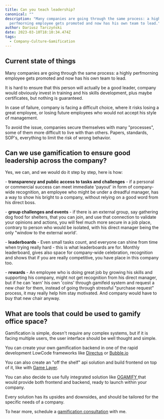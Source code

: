 ```yaml
---
title: Can you teach leadership?
canonical: ""
description: "M﻿any companies are going through the same process: a highly
  perfmorning employee gets promoted and now has his own team to lead."
author: Dariusz Tarczyński
date: 2023-03-10T18:10:34.474Z
tags:
  - Company-Culture-Gamification
---
```

## C﻿urrent state of things

M﻿any companies are going through the same process: a highly perfmorning employee gets promoted and now has his own team to lead.

I﻿t is hard to ensure that this person will actually be a good leader, company would obviously invest in training and his skills development, plus maybe certificates, but nothing is guaranteed.

I﻿n case of failure, company is facing a difficult choice, where it risks losing a great employee, or losing future employees who would not accept his style of management.

T﻿o avoid the issue, companies secure themselves with many "processes", some of them more difficult to live with than others. Papers, standards, SOP's, everything to limit the risk of wrong behavior.

## C﻿an we use gamification to ensure good leadership across the company?

Y﻿es, we can, and we would do it step by step, here is how:

\-﻿ **transparency and public access to tasks and challenges** - if a personal or commercial success can meet immediate 'payout' in form of company-wide recognition, an employee who might be under a dreadful manager, has a way to show his bright to a company, without relying on a good word from his direct boss.

\-﻿ **group challenges and events** - if there is an external group, say gathering dog food for shelters, that you can join, and use that connection to validate your opinions and actions, you will feel much more secure in a job place, contrary to person who would be isolated, with his direct manager being the only "window to the external world'.

\-﻿ **leaderboards** - Even small tasks count, and everyone can shine from time when trying really hard - this is what leaderboards are for. Monthly leaderboard, gives also space for company-wide celebration, recognition and shows that if you are really competitive, you have place in this company too.

\-﻿ **rewards** - An employee who is doing great job by growing his skills and supporting his company, might not get recognition from his direct manager, but if he can 'earn' his own 'coins' through gamifeid system and request a new chair for them, instead of going through stressful "purchase request" process, it may really help him stay motivated. And company would have to buy that new chair anyway.

## W﻿hat are tools that could be used to gamify office space?

G﻿amification is simple, doesn't require any complex systems, but if it is facing multiple users, the user interface should be well thought and simple.

Y﻿ou can create your own gamification backend in one of the rapid development LowCode frameworks like [Directus](https://directus.io/) or [Bubble.io](https://bubble.io/)

Y﻿ou can also create an "off the shelf" api solution and build frontend on top of it, like with [Game Layer](https://gamelayer.co).

Y﻿ou can also decide to use fully integrated solution like [OGAMIFY ](https://ogamify.com)that would provide both frontend and backend, ready to launch within your company. 

E﻿very solution has its upsides and downsides, and should be tailored for the specific needs of a company.

T﻿o hear more, schedule a [gamification consultation](/gamification-consulting.html) with me.